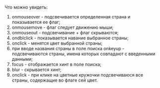 Что можно увидеть:

1. onmouseover - подсвечивается определенная страна и показывается ее флаг;
2. onmousemove - флаг следует движению мыши;
2. onmouseout - подсвечивание + флаг скрываются;
3. ondblclick - показывается навание выбранное страны; 
4. onclick - менятся цвет выбранной страны;
5. при вводе названия страны в поле поиска onkeyup - подсвечиваются страны, имена которых совпадают с введенными данными;
6. focus - отображается хинт в поле поиска;
7. blur - скрывается хинт;
8. onclick - при клике на цветные кружочки подсвечиваюся все страны, содержащие во флаге сей цвет.